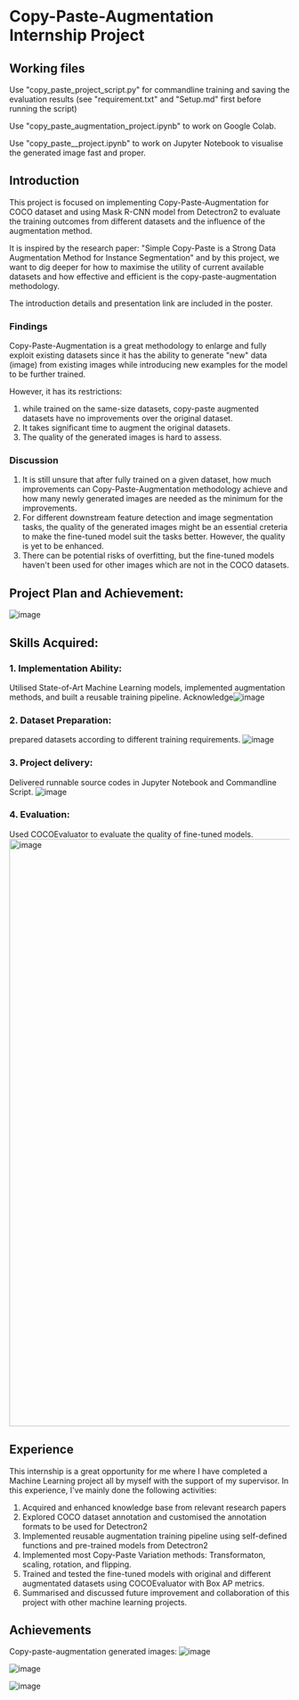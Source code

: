 # Copy-Paste-Augmentation Internship Project

## Working files
Use "copy_paste_project_script.py" for commandline training and saving the evaluation results (see "requirement.txt" and "Setup.md" first before running the script)

Use "copy_paste_augmentation_project.ipynb" to work on Google Colab.

Use "copy_paste__project.ipynb" to work on Jupyter Notebook to visualise the generated image fast and proper.


## Introduction
This project is focused on implementing Copy-Paste-Augmentation for COCO dataset and using Mask R-CNN model from Detectron2 to evaluate the training outcomes from different datasets and the influence of the augmentation method.

It is inspired by the research paper: "Simple Copy-Paste is a Strong Data Augmentation Method for Instance Segmentation" and by this project, we want to dig deeper for how to maximise the utility of current available datasets and how effective and efficient is the copy-paste-augmentation methodology.

The introduction details and presentation link are included in the poster.

### Findings
Copy-Paste-Augmentation is a great methodology to enlarge and fully exploit existing datasets since it has the ability to generate "new" data (image) from existing images while introducing new examples for the model to be further trained.

However, it has its restrictions: 

1. while trained on the same-size datasets, copy-paste augmented datasets have no improvements over the original dataset.
2. It takes significant time to augment the original datasets.
3. The quality of the generated images is hard to assess.


### Discussion
1. It is still unsure that after fully trained on a given dataset, how much improvements can Copy-Paste-Augmentation methodology achieve and how many newly generated images are needed as the minimum for the improvements.
2. For different downstream feature detection and image segmentation tasks, the quality of the generated images might be an essential creteria to make the fine-tuned model suit the tasks better. However, the quality is yet to be enhanced.
3. There can be potential risks of overfitting, but the fine-tuned models haven't been used for other images which are not in the COCO datasets.

## Project Plan and Achievement:

![image](https://github.com/Nemo-YitongChen/copy_paste_augmentation-project/assets/63221079/b65c1ca9-594e-4e34-bf25-66833ef09cc9)


## Skills Acquired:
### 1. Implementation Ability: 
Utilised State-of-Art Machine Learning models, implemented augmentation methods, and built a reusable training pipeline.
Acknowledge![image](https://github.com/Nemo-YitongChen/copy_paste_augmentation-project/assets/63221079/b550853a-ba19-4c35-8d0f-bd8789bd9706)


   
### 2. Dataset Preparation: 
prepared datasets according to different training requirements.
![image](https://github.com/Nemo-YitongChen/copy_paste_augmentation-project/assets/63221079/9f1a797e-70ae-425d-bc89-f41b9d31e453)


### 3. Project delivery:
Delivered runnable source codes in Jupyter Notebook and Commandline Script.
![image](https://github.com/Nemo-YitongChen/copy_paste_augmentation-project/assets/63221079/4ef5a3ab-4dc0-4e88-b9ba-1c3a99c91fce)

### 4. Evaluation:
Used COCOEvaluator to evaluate the quality of fine-tuned models.
<img width="1053" alt="image" src="https://github.com/Nemo-YitongChen/copy_paste_augmentation-project/assets/63221079/e68fcba2-65e4-437e-b5a0-9e1410612754">

## Experience
This internship is a great opportunity for me where I have completed a Machine Learning project all by myself with the support of my supervisor.
In this experience, I've mainly done the following activities:
1. Acquired and enhanced knowledge base from relevant research papers
2. Explored COCO dataset annotation and customised the annotation formats to be used for Detectron2
3. Implemented reusable augmentation training pipeline using self-defined functions and pre-trained models from Detectron2
4. Implemented most Copy-Paste Variation methods: Transformaton, scaling, rotation, and flipping.
5. Trained and tested the fine-tuned models with original and different augmentated datasets using COCOEvaluator with Box AP metrics.
6. Summarised and discussed future improvement and collaboration of this project with other machine learning projects.


## Achievements
Copy-paste-augmentation generated images:
![image](https://github.com/Nemo-YitongChen/copy_paste_augmentation-project/assets/63221079/9a7d63fc-3f71-4bb0-8a22-51b6d62d0500)


![image](https://github.com/Nemo-YitongChen/copy_paste_augmentation-project/assets/63221079/3cc0ee28-1e10-40d6-bcf3-53233560737e)



![image](https://github.com/Nemo-YitongChen/copy_paste_augmentation-project/assets/63221079/c53cffd4-86ed-463a-b1fd-1601228c8b08)



